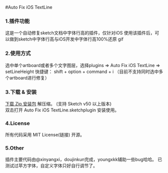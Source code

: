 #Auto Fix iOS TextLine

### 1.插件功能
这是一个自动修复sketch文档中字体行高的插件，仅针对iOS
使用该插件后，可以做到sketch中字体行高与iOS开发中字体行高100%还原
gif

### 2.使用方式
选中单个artboard或者多个文字图层，选择plugins => Auto Fix iOS TextLine => setLineHeight
快捷键： shift + option + command + i
（目前不支持同时选中多个artboard进行修复）

### 3.下载 & 安装
<a href="https://codeload.github.com/youngxkk/AutoFixiOSTextLine/zip/master">下载 Zip 安装包</a> 解压缩。 (支持 Sketch v50 以上版本)  
双击打开 Auto Fix iOS TextLine.sketchplugin 安装使用。

### 4.License
所有代码采用 MIT License(链接) 开源。

### 5.Other
插件主要代码由@xinyangxi，doujinkun完成，youngxkk辅助一些bug哈哈。
已测试过苹方字体，自定义字体只好自行调节了。
